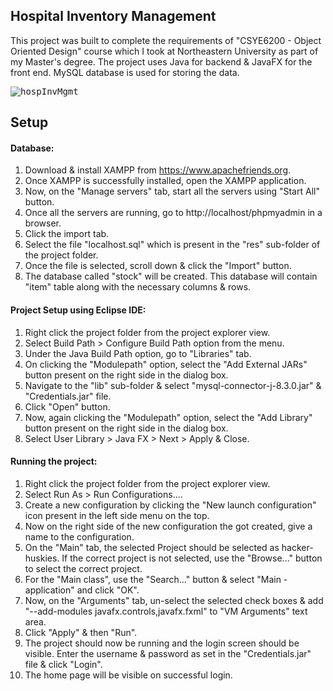 ## Hospital Inventory Management

This project was built to complete the requirements of "CSYE6200 - Object Oriented Design" course which I took at Northeastern University as part of my Master's degree. The project uses Java for backend & JavaFX for the front end. MySQL database is used for storing the data.

<kbd>![hospInvMgmt](https://github.com/user-attachments/assets/da25bc97-55e5-45ec-9a2e-fdadcf610303)</kbd>

## Setup
#### Database:

1. Download & install XAMPP from https://www.apachefriends.org.
2. Once XAMPP is successfully installed, open the XAMPP application. 
3. Now, on the "Manage servers" tab, start all the servers using "Start All" button.
4. Once all the servers are running, go to http://localhost/phpmyadmin in a browser.
5. Click the import tab.
6. Select the file "localhost.sql" which is present in the "res" sub-folder of the project folder.
7. Once the file is selected, scroll down & click the "Import" button.
8. The database called "stock" will be created. This database will contain "item" table along with the necessary columns & rows.

#### Project Setup using Eclipse IDE:

1. Right click the project folder from the project explorer view.
2. Select Build Path > Configure Build Path option from the menu.
3. Under the Java Build Path option, go to "Libraries" tab.
4. On clicking the "Modulepath" option, select the "Add External JARs" button present on the right side in the dialog box.
5. Navigate to the "lib" sub-folder & select "mysql-connector-j-8.3.0.jar" & "Credentials.jar" file.
6. Click "Open" button.
7. Now, again clicking the "Modulepath" option, select the "Add Library" button present on the right side in the dialog box.
8. Select User Library > Java FX > Next > Apply & Close.

#### Running the project:

1. Right click the project folder from the project explorer view.
2. Select Run As > Run Configurations....
3. Create a new configuration by clicking the "New launch configuration" icon present in the left side menu on the top.
4. Now on the right side of the new configuration the got created, give a name to the configuration.
5. On the "Main" tab, the selected Project should be selected as hacker-huskies. If the correct project is not selected, use the "Browse..." 
   button to select the correct project.
6. For the "Main class", use the "Search..." button & select "Main - application" and click "OK".
7. Now, on the "Arguments" tab, un-select the selected check boxes & add "--add-modules javafx.controls,javafx.fxml" to "VM Arguments" text area.
8. Click "Apply" & then "Run".
9. The project should now be running and the login screen should be visible. Enter the username & password as set in the "Credentials.jar" file & click "Login".
10. The home page will be visible on successful login.
